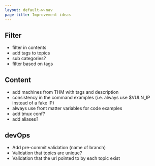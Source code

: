 ```yaml
---
layout: default-w-nav
page-title: Improvement ideas
---
```


## Filter
* filter in contents
* add tags to topics
* sub categories?
* filter based on tags

## Content
* add machines from THM with tags and description
* consistency in the command examples (i.e. always use $VULN_IP instead of a fake IP)
* always use front matter variables for code examples
* add tmux conf?
* add aliases?

## devOps
* Add pre-commit validation (name of branch)
* Validation that topics are unique?
* Validation that the url pointed to by each topic exist
